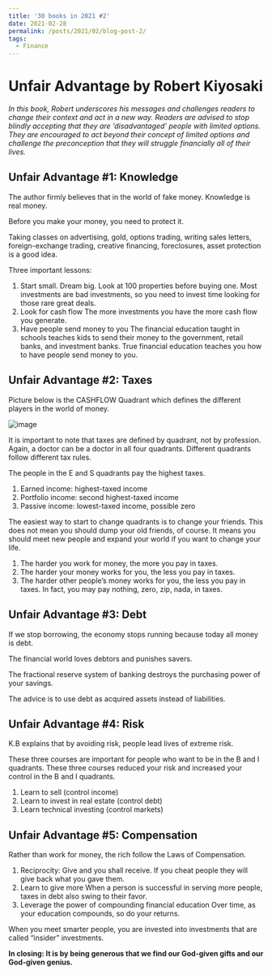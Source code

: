 ```yaml
---
title: '30 books in 2021 #2'
date: 2021-02-28
permalink: /posts/2021/02/blog-post-2/
tags:
  - Finance
---
```

Unfair Advantage by Robert Kiyosaki 
======
*In this book, Robert underscores his messages and challenges readers to change their context and act in a new way. Readers are advised to stop blindly accepting that they are ‘disadvantaged’ people with limited options. They are encouraged to act beyond their concept of limited options and challenge the preconception that they will struggle financially all of their lives.*

Unfair Advantage #1: Knowledge
-----
The author firmly believes that in the world of fake money. Knowledge is real money.

Before you make your money, you need to protect it.

Taking classes on advertising, gold, options trading, writing sales letters, foreign-exchange trading, creative financing, foreclosures, asset protection is a good idea.

Three important lessons:
1. Start small. Dream big.
Look at 100 properties before buying one.
Most investments are bad investments, so you need to invest time looking for those rare great deals.
2. Look for cash flow
The more investments you have the more cash flow you generate.
3. Have people send money to you
The financial education taught in schools teaches kids to send their money to the government, retail banks, and investment banks. True financial education teaches you how to have people send money to you.

Unfair Advantage #2: Taxes
-----

Picture below is the CASHFLOW Quadrant which defines the different players in the world of money.

![image](https://user-images.githubusercontent.com/55150042/109447432-a5d27d00-7a11-11eb-934a-18357dbad15f.png)

It is important to note that taxes are defined by quadrant, not by profession. Again, a doctor can be a doctor in all four quadrants. Different quadrants follow different tax rules.

The people in the E and S quadrants pay the highest taxes.
1. Earned income: highest-taxed income
2. Portfolio income: second highest-taxed income
3. Passive income: lowest-taxed income, possible zero

The easiest way to start to change quadrants is to change your friends. This does not mean you should dump your old friends, of course. It means you should meet new people and expand your world if you want to change your life.
1. The harder you work for money, the more you pay in taxes.
2. The harder your money works for you, the less you pay in taxes.
3. The harder other people’s money works for you, the less you pay in taxes. In fact, you may pay nothing, zero, zip, nada, in taxes.

Unfair Advantage #3: Debt
-----
If we stop borrowing, the economy stops running because today all money is debt.

The financial world loves debtors and punishes savers.

The fractional reserve system of banking destroys the purchasing power of your savings.

The advice is to use debt as acquired assets instead of liabilities.

Unfair Advantage #4: Risk
-----
K.B explains that by avoiding risk, people lead lives of extreme risk.

These three courses are important for people who want to be in the B and I quadrants. These three courses reduced your risk and increased your control in the B and I quadrants.
1. Learn to sell (control income)
2. Learn to invest in real estate (control debt)
3. Learn technical investing (control markets)

Unfair Advantage #5: Compensation
-----
Rather than work for money, the rich follow the Laws of Compensation.

1. Reciprocity: Give and you shall receive.
   If you cheat people they will give back what you gave them.
2. Learn to give more
   When a person is successful in serving more people, taxes in debt also swing to their favor. 
3. Leverage the power of compounding financial education
   Over time, as your education compounds, so do your returns.
   
When you meet smarter people, you are invested into investments that are called “insider” investments.

**In closing: It is by being generous that we find our God-given gifts and our God-given genius.**
